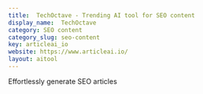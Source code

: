 ```yaml
---
title:  TechOctave - Trending AI tool for SEO content
display_name:  TechOctave
category: SEO content
category_slug: seo-content
key: articleai_io
website: https://www.articleai.io/
layout: aitool
---
```


Effortlessly generate SEO articles
